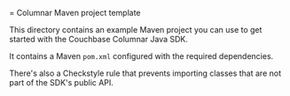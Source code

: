 = Columnar Maven project template

This directory contains an example Maven project you can use to get started with the Couchbase Columnar Java SDK.

It contains a Maven `pom.xml` configured with the required dependencies.

There's also a Checkstyle rule that prevents importing classes that are not part of the SDK's public API.
